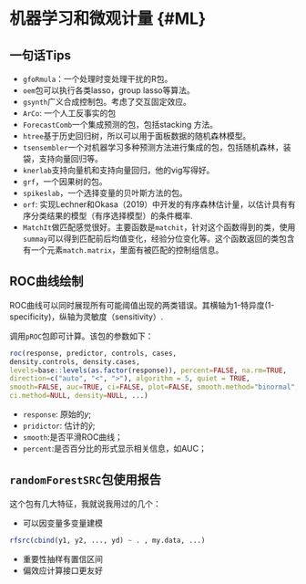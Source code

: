
# 机器学习和微观计量 {#ML}
## 一句话Tips
- `gfoRmula`：一个处理时变处理干扰的R包。
- `oem`包可以执行各类lasso，group lasso等算法。
- `gsynth`广义合成控制包。考虑了交互固定效应。
- `ArCo`: 一个人工反事实的包
- `ForecastComb`一个集成预测的包，包括stacking 方法。
- `htree`基于历史回归树，所以可以用于面板数据的随机森林模型。
- `tsensembler`一个对机器学习多种预测方法进行集成的包，包括随机森林，装袋，支持向量回归等。
- `knerlab`支持向量机和支持向量回归，他的vig写得好。
- `grf`，一个因果树的包。
- `spikeslab`，一个选择变量的贝叶斯方法的包。
-  `orf`: 实现Lechner和Okasa（2019）中开发的有序森林估计量，以估计具有有序分类结果的模型（有序选择模型）的条件概率.
-  `MatchIt`做匹配感觉很好。主要函数是`matchit`，针对这个函数得到的类，使用`summay`可以得到匹配前后均值变化，经验分位变化等。这个函数返回的类包含有一个元素`match.matrix`，里面有被匹配的控制组信息。

## ROC曲线绘制
ROC曲线可以同时展现所有可能阈值出现的两类错误。其横轴为1-特异度(1-specificity)，纵轴为灵敏度（sensitivity）.

调用`pROC`包即可计算。该包的参数如下：

```r
roc(response, predictor, controls, cases,
density.controls, density.cases,
levels=base::levels(as.factor(response)), percent=FALSE, na.rm=TRUE,
direction=c("auto", "<", ">"), algorithm = 5, quiet = TRUE, 
smooth=FALSE, auc=TRUE, ci=FALSE, plot=FALSE, smooth.method="binormal",
ci.method=NULL, density=NULL, ...)
```
- `response`: 原始的$y$;
- `pridictor`: 估计的$\hat y$;
- `smooth`:是否平滑ROC曲线；
- `percent`:是否百分比的形式显示相关信息，如AUC；

## `randomForestSRC`包使用报告
这个包有几大特征，我就说我用过的几个：

- 可以因变量多变量建模

```r
rfsrc(cbind(y1, y2, ..., yd) ~ . , my.data, ...)
```

- 重要性抽样有置信区间
- 偏效应计算接口更友好
